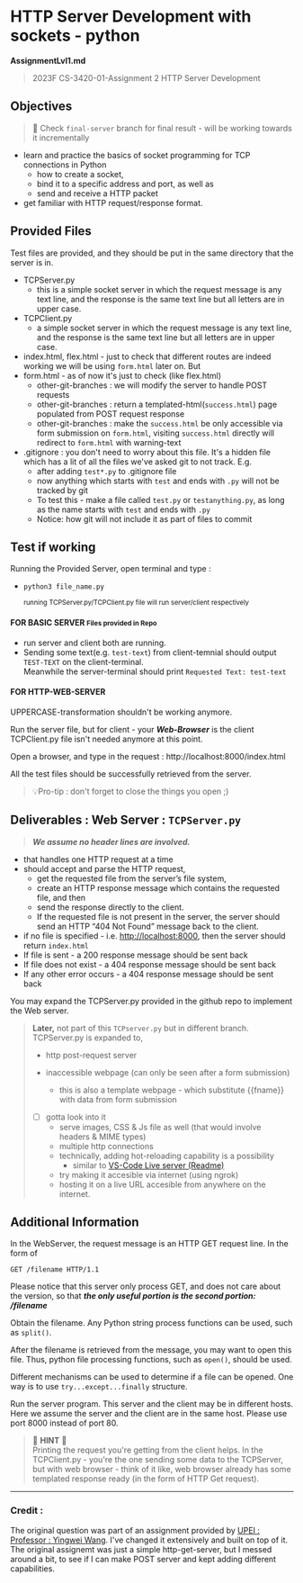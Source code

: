 # HTTP Server Development with sockets - python

**AssignmentLvl1.md**

> 2023F CS-3420-01-Assignment 2
> HTTP Server Development

## Objectives

> 🎯 Check `final-server` branch for final result - will be working towards it incrementally

- learn and practice the basics of socket programming for TCP connections in Python
  - how to create a socket,
  - bind it to a specific address and port, as well as
  - send and receive a HTTP packet
- get familiar with HTTP request/response format.

## Provided Files

Test files are provided, and they should be put in the same directory that the server is in.

- TCPServer.py
  - this is a simple socket server in which the request message is any text line, and the response is the same text line but all letters are in upper case.
- TCPClient.py
  - a simple socket server in which the request message is any text line, and the response is the same text line but all letters are in upper case.
- index.html, flex.html - just to check that different routes are indeed working we will be using `form.html` later on. But
- form.html - as of now it's just to check (like flex.html)
  - other-git-branches : we will modify the server to handle POST requests
  - other-git-branches : return a templated-html(`success.html`) page populated from POST request response
  - other-git-branches : make the `success.html` be only accessible via form submission on `form.html`, visiting `success.html` directly will redirect to `form.html` with warning-text
- .gitignore : you don't need to worry about this file. It's a hidden file which has a lit of all the files we've asked git to not track. E.g.
  - after adding `test*.py` to .gitignore file
  - now anything which starts with `test` and ends with `.py` will not be tracked by git
  - To test this - make a file called `test.py` or `testanything.py`, as long as the name starts with `test` and ends with `.py`
  - Notice: how git will not include it as part of files to commit

## Test if working

Running the Provided Server, open terminal and type :

- `python3 file_name.py`

  <small>running TCPServer.py/TCPClient.py file will run server/client respectively</small>

#### FOR BASIC SERVER <small>Files provided in Repo</small>

- run server and client both are running.
- Sending some text(e.g. `test-text`) from client-temnial should output `TEST-TEXT` on the client-terminal.
  <br>Meanwhile the server-terminal should print `Requested Text: test-text`<br>

#### FOR HTTP-WEB-SERVER

UPPERCASE-transformation shouldn't be working anymore.

Run the server file, but for client - your **_Web-Browser_** is the client <br>TCPClient.py file isn't needed anymore at this point.

Open a browser, and type in the request : http://localhost:8000/index.html

All the test files should be successfully retrieved from the server.

> 💡Pro-tip : don't forget to close the things you open ;)

## Deliverables : Web Server : `TCPServer.py`

> **_We assume no header lines are involved._**

- that handles one HTTP request at a time
- should accept and parse the HTTP request,
  - get the requested file from the server’s file system,
  - create an HTTP response message which contains the requested file, and then
  - send the response directly to the client.
  - If the requested file is not present in the server, the server should send an HTTP “404 Not Found” message back to the client.
- if no file is specified - i.e. [http://localhost:8000](http://localhost:8000/), then the server should return `index.html`
- If file is sent - a 200 response message should be sent back
- If file does not exist - a 404 response message should be sent back
- If any other error occurs - a 404 response message should be sent back

You may expand the TCPServer.py provided in the github repo to implement the Web server.

> **Later,** not part of this `TCPserver.py` but in different branch.<br>
> TCPServer.py is expanded to,
>
> - http post-request server
> - inaccessible webpage (can only be seen after a form submission)
>
>   - this is also a template webpage - which substitute {{fname}} with data from form submission
>
> - [ ] gotta look into it
>   - serve images, CSS & Js file as well (that would involve headers & MIME types)
>   - multiple http connections
>   - technically, adding hot-reloading capability is a possibility
>     - similar to [VS-Code Live server (Readme)](https://github.com/tapio/live-server#readme)
>   - try making it accesible via internet (using ngrok)
>   - hosting it on a live URL accesible from anywhere on the internet.

## Additional Information

In the WebServer, the request message is an HTTP GET request line. In the form of

`GET /filename HTTP/1.1
`

Please notice that this server only process GET, and does not care about the version, so that **_the only useful portion is the second portion: /filename_**

Obtain the filename. Any Python string process functions can be used, such as `split()`.

After the filename is retrieved from the message, you may want to open this file. Thus, python file processing functions, such as `open()`, should be used.

Different mechanisms can be used to determine if a file can be opened. One way is to use `try...except...finally` structure.

Run the server program. This server and the client may be in different hosts. Here we assume the server and the client are in the same host. Please use port 8000 instead of port 80.

> 👀 **HINT** 👀 <br>Printing the request you're getting from the client helps. In the TCPClient.py - you're the one sending some data to the TCPServer, but with web browser - think of it like, web browser already has some templated response ready (in the form of HTTP Get request).

<hr>

### Credit :

The original question was part of an assignment provided by [UPEI : Professor : Yingwei Wang](http://www.csit.upei.ca/~ywang/). I've changed it extensively and built on top of it. The original assignemt was just a simple http-get-server, but I messed around a bit, to see if I can make POST server and kept adding different capabilities.
